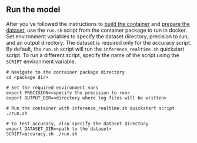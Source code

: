 ## Run the model

After you've followed the instructions to [build the container](#build-the-container)
and [prepare the dataset](#datasets), use the `run.sh` script from the container
package to run <model name> <mode> in docker. Set environment variables to
specify the dataset directory, precision to run, and
an output directory. 
The dataset is required only for the accuracy script.
By default, the `run.sh` script will run the
`inference_realtime.sh` quickstart script. To run a different script, specify
the name of the script using the `SCRIPT` environment variable.
```
# Navigate to the container package directory
cd <package dir>

# Set the required environment vars
export PRECISION=<specify the precision to run>
export OUTPUT_DIR=<directory where log files will be written>

# Run the container with inference_realtime.sh quickstart script
./run.sh

# To test accuracy, also specify the dataset directory
export DATASET_DIR=<path to the dataset>
SCRIPT=accuracy.sh ./run.sh
```
